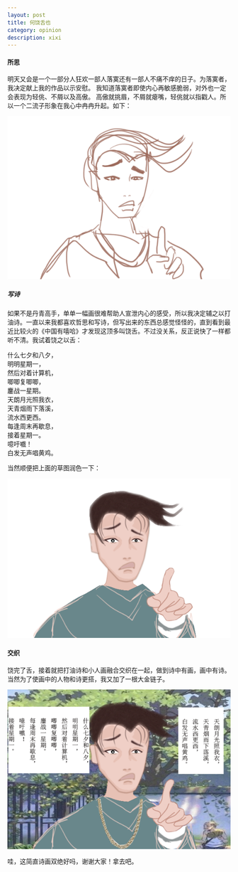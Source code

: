 ```yaml
---
layout: post
title: 何饶舌也
category: opinion
description: xixi
---
```



#### 所思

明天又会是一个一部分人狂欢一部人落寞还有一部人不痛不痒的日子。为落寞者，我决定献上我的作品以示安慰。
我知道落寞者即使内心再敏感脆弱，对外也一定会表现为轻佻、不屑以及高傲。
高傲就挑眉，不屑就瘪嘴，轻佻就以指戳人。所以一个二流子形象在我心中冉冉升起。如下：<br>  

<div id="transform1">
<div class="inner">
<img src="/images/first.png" alt="Nature">
</div>
</div>



##### 写诗

如果不是丹青高手，单单一幅画很难帮助人宣泄内心的感受，所以我决定辅之以打油诗。一直以来我都喜欢哲思和写诗，但写出来的东西总感觉怪怪的，直到看到最近比较火的《中国有嘻哈》才发现这顶多叫饶舌。不过没关系，反正说快了一样都听不清。我试着饶之以舌：

什么七夕和八夕，<br>
明明星期一，<br>
然后对着计算机，<br>
唧唧复唧唧，<br>
鏖战一星期。<br>
天朗月光照我衣，<br>
天青烟雨下落溪，<br>
流水西更西。<br>
每逢周末再歇息，<br>
接着星期一。<br>
噫吁嚱！<br>
白发无声唱黄鸡。<br>

当然顺便把上面的草图润色一下：

<div id="transform1">
<div class="inner">
<img src="/images/second.png" alt="Nature">
</div>
</div>

#### 交织

饶完了舌，接着就把打油诗和小人画融合交织在一起，做到诗中有画，画中有诗。当然为了使画中的人物和诗更搭，我又加了一根大金链子。
 

<div id="transform1">
<div class="inner">
<img src="/images/last.png" alt="Nature">
</div>
</div>

哇，这简直诗画双绝好吗，谢谢大家！拿去吧。<br>  


